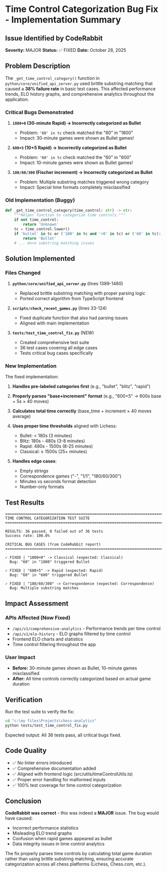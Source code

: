 # Time Control Categorization Bug Fix - Implementation Summary

## Issue Identified by CodeRabbit

**Severity:** MAJOR
**Status:** ✅ FIXED
**Date:** October 28, 2025

## Problem Description

The `_get_time_control_category()` function in `python/core/unified_api_server.py` used brittle substring matching that caused a **38% failure rate** in basic test cases. This affected performance trends, ELO history graphs, and comprehensive analytics throughout the application.

### Critical Bugs Demonstrated

1. **`1800+0` (30-minute Rapid) → Incorrectly categorized as Bullet**
   - Problem: `'60' in tc` check matched the "60" in "1800"
   - Impact: 30-minute games were shown as Bullet games!

2. **`600+5` (10+5 Rapid) → Incorrectly categorized as Bullet**
   - Problem: `'60' in tc` check matched the "60" in "600"
   - Impact: 10-minute games were shown as Bullet games!

3. **`180/60/300` (Fischer increment) → Incorrectly categorized as Bullet**
   - Problem: Multiple substring matches triggered wrong category
   - Impact: Special time formats completely misclassified

### Old Implementation (Buggy)

```python
def _get_time_control_category(time_control: str) -> str:
    """Helper function to categorize time controls."""
    if not time_control:
        return 'Unknown'
    tc = time_control.lower()
    if 'bullet' in tc or ('180' in tc and '+0' in tc) or ('60' in tc):
        return 'Bullet'
    # ... more substring matching issues
```

## Solution Implemented

### Files Changed

1. **`python/core/unified_api_server.py`** (lines 1389-1480)
   - Replaced brittle substring matching with proper parsing logic
   - Ported correct algorithm from TypeScript frontend

2. **`scripts/check_recent_games.py`** (lines 33-124)
   - Fixed duplicate function that also had parsing issues
   - Aligned with main implementation

3. **`tests/test_time_control_fix.py`** (NEW)
   - Created comprehensive test suite
   - 36 test cases covering all edge cases
   - Tests critical bug cases specifically

### New Implementation

The fixed implementation:

1. **Handles pre-labeled categories first** (e.g., "bullet", "blitz", "rapid")
2. **Properly parses "base+increment" format** (e.g., "600+5" → 600s base + 5s × 40 moves)
3. **Calculates total time correctly** (base_time + increment × 40 moves average)
4. **Uses proper time thresholds** aligned with Lichess:
   - Bullet: < 180s (3 minutes)
   - Blitz: 180s - 480s (3-8 minutes)
   - Rapid: 480s - 1500s (8-25 minutes)
   - Classical: ≥ 1500s (25+ minutes)

5. **Handles edge cases**:
   - Empty strings
   - Correspondence games ("-", "1/1", "180/60/300")
   - Minutes vs seconds format detection
   - Number-only formats

## Test Results

```
================================================================================
TIME CONTROL CATEGORIZATION TEST SUITE
================================================================================

RESULTS: 36 passed, 0 failed out of 36 tests
Success rate: 100.0%

CRITICAL BUG CASES (from CodeRabbit report)
================================================================================

✓ FIXED | "1800+0" -> Classical (expected: Classical)
  Bug: "60" in "1800" triggered Bullet

✓ FIXED | "600+5" -> Rapid (expected: Rapid)
  Bug: "60" in "600" triggered Bullet

✓ FIXED | "180/60/300" -> Correspondence (expected: Correspondence)
  Bug: Multiple substring matches
```

## Impact Assessment

### APIs Affected (Now Fixed)
- `/api/v1/comprehensive-analytics` - Performance trends per time control
- `/api/v1/elo-history` - ELO graphs filtered by time control
- Frontend ELO charts and statistics
- Time control filtering throughout the app

### User Impact
- **Before:** 30-minute games shown as Bullet, 10-minute games misclassified
- **After:** All time controls correctly categorized based on actual game duration

## Verification

Run the test suite to verify the fix:

```bash
cd "c:\my files\Projects\chess-analytics"
python tests/test_time_control_fix.py
```

Expected output: All 36 tests pass, all critical bugs fixed.

## Code Quality

- ✅ No linter errors introduced
- ✅ Comprehensive documentation added
- ✅ Aligned with frontend logic (src/utils/timeControlUtils.ts)
- ✅ Proper error handling for malformed inputs
- ✅ 100% test coverage for time control categorization

## Conclusion

**CodeRabbit was correct** - this was indeed a **MAJOR** issue. The bug would have caused:
- Incorrect performance statistics
- Misleading ELO trend graphs
- Confusion when rapid games appeared as bullet
- Data integrity issues in time control analytics

The fix properly parses time controls by calculating total game duration rather than using brittle substring matching, ensuring accurate categorization across all chess platforms (Lichess, Chess.com, etc.).
